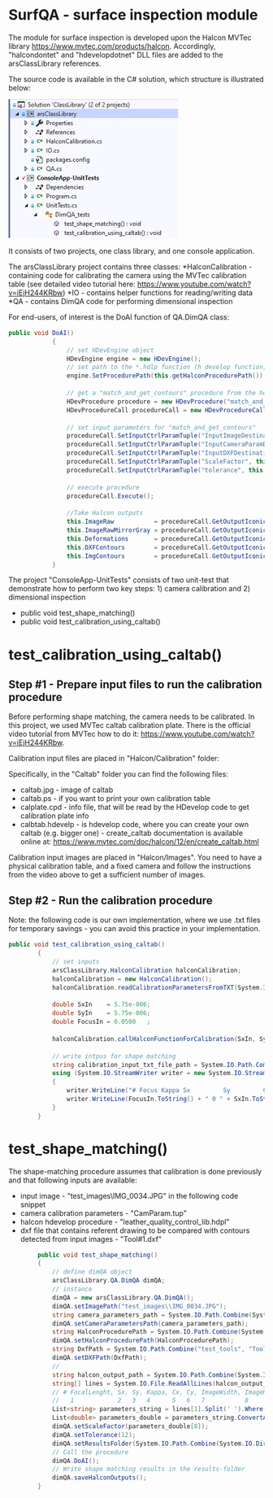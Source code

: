 # SurfQA - surface inspection module

The module for surface inspection is developed upon the Halcon MVTec library https://www.mvtec.com/products/halcon. Accordingly, "halcondontet" and "hdevelopdotnet" DLL files are added to the arsClassLibrary references. 

The source code is available in the C# solution, which structure is illustrated below: 

![project image](https://github.com/ArsoVukicevic/AI4DimAndSurfQA/blob/main/DimQA/VS_project.jpg)

It consists of two projects, one class library, and one console application. 

The arsClassLibrary project contains three classes:
*HalconCalibration - containing  code for calibrating the camera using the MVTec calibration table (see detailed video tutorial here: https://www.youtube.com/watch?v=iEjH244KRbw)
*IO - contains helper functions for reading/writing data
*QA - contains DimQA code for performing dimensional inspection

For end-users, of interest is the DoAI function of QA.DimQA class:
```C#
public void DoAI()
            {
                // set HDevEngine object
                HDevEngine engine = new HDevEngine();
                // set path to the *.hdlp function (h develop function, in this project this is "leather_quality_control_lib.hdpl")
                engine.SetProcedurePath(this.getHalconProcedurePath());

                // get a "match_and_get_contours" procedure from the hdlp
                HDevProcedure procedure = new HDevProcedure("match_and_get_contours");
                HDevProcedureCall procedureCall = new HDevProcedureCall(procedure);

                // set input parameters for "match_and_get_contours"
                procedureCall.SetInputCtrlParamTuple("InputImageDestination", this.getImagePath());
                procedureCall.SetInputCtrlParamTuple("InputCameraParamDestination", this.getCameraParametersPath());
                procedureCall.SetInputCtrlParamTuple("InputDXFDestination", this.getDXFPath());
                procedureCall.SetInputCtrlParamTuple("ScaleFactor", this.getScaleFactor());
                procedureCall.SetInputCtrlParamTuple("tolerance", this.getTolerance());

                // execute procedure
                procedureCall.Execute();

                //Take Halcon outputs
                this.ImageRaw           = procedureCall.GetOutputIconicParamImage("Image");
                this.ImageRawMirrorGray = procedureCall.GetOutputIconicParamImage("ImageMirror");
                this.Deformations       = procedureCall.GetOutputIconicParamXld("Deformations");
                this.DXFContours        = procedureCall.GetOutputIconicParamXld("DXFContours");
                this.ImgContours        = procedureCall.GetOutputIconicParamXld("ImgContours");
            }
```

The project "ConsoleApp-UnitTests" consists of two unit-test that demonstrate how to perform two key steps: 1) camera calibration and 2) dimensional inspection 
* public void test_shape_matching()
* public void test_calibration_using_caltab()

# test_calibration_using_caltab()

## Step #1 - Prepare input files to run the calibration procedure

Before performing shape matching, the camera needs to be calibrated. In this project, we used MVTec caltab calibration plate. There is the official video tutorial from MVTec how to do it: https://www.youtube.com/watch?v=iEjH244KRbw.

Calibration input files are placed in "Halcon/Calibration" folder: 

Specifically, in the "Caltab" folder you can find the following files:
* caltab.jpg      - image of caltab
* caltab.ps       - if you want to print your own calibration table
* calplate.cpd    - info file, that will be read by the HDevelop code to get calibration plate info
* calbtab.hdevelp - is hdevelop code, where you can create your own caltab (e.g. bigger one) - create_caltab documentation is available online at: https://www.mvtec.com/doc/halcon/12/en/create_caltab.html

Calibration input images are placed in "Halcon/Images". You need to have a physical calibration table, and a fixed camera and follow the instructions from the video above to get a sufficient number of images. 

## Step #2 - Run the calibration procedure

Note: the following code is our own implementation, where we use .txt files for temporary savings  - you can avoid this practice in your implementation. 

```C#
public void test_calibration_using_caltab()
        {
            // set inputs
            arsClassLibrary.HalconCalibration halconCalibration;
            halconCalibration = new HalconCalibration();
            halconCalibration.readCalibrationParametersFromTXT(System.IO.Path.Combine(halconCalibration.getCalibrationFolderPath(), "HalconInput.txt"));

            double SxIn    = 5.75e-006;
            double SyIn    = 5.75e-006;
            double FocusIn = 0.0500   ;

            halconCalibration.callHalconFunctionForCalibration(SxIn, SyIn, FocusIn);

            // write intpus for shape matching
            string calibration_input_txt_file_path = System.IO.Path.Combine(halconCalibration.getCalibrationFolderPath(), "HalconInput.txt");
            using (System.IO.StreamWriter writer = new System.IO.StreamWriter(calibration_input_txt_file_path))
            {
                writer.WriteLine("# Focus Kappa Sx         Sy         Cx  Cy  ImageWidth  ImageHeight ScaleFactor");
                writer.WriteLine(FocusIn.ToString() + " 0 " + SxIn.ToString() + " " + SyIn.ToString() + " 0   0   0           0  " + halconCalibration.getScaleFactor().ToString());
            }
        }
```

# test_shape_matching()

The shape-matching procedure assumes that calibration is done previously and that following inputs are available:
* input image - "test_images\\IMG_0034.JPG" in the following code snippet
* camera calibration parameters - "CamParam.tup"
* halcon hdevelop procedure - "leather_quality_control_lib.hdpl"
* dxf file that contains referent drawing to be compared with contours detected from input images - "Tool#1.dxf"

```C#
        public void test_shape_matching()
        {
            // define dimQA object
            arsClassLibrary.QA.DimQA dimQA;
            // instance
            dimQA = new arsClassLibrary.QA.DimQA();
            dimQA.setImagePath("test_images\\IMG_0034.JPG");
            string camera_parameters_path = System.IO.Path.Combine(System.IO.Directory.GetCurrentDirectory(), "Halcon", "Calibration", "CamParam.tup");
            dimQA.setCameraParametersPath(camera_parameters_path);
            string HalconProcedurePath = System.IO.Path.Combine(System.IO.Directory.GetCurrentDirectory(), "Halcon", "leather_quality_control_lib.hdpl");
            dimQA.setHalconProcedurePath(HalconProcedurePath);
            string DxfPath = System.IO.Path.Combine("test_tools", "Tool#1.dxf");
            dimQA.setDXFPath(DxfPath); 
            //
            string halcon_output_path = System.IO.Path.Combine(System.IO.Directory.GetCurrentDirectory(), "Halcon", "Calibration", "HalconOutput.txt");
            string[] lines = System.IO.File.ReadAllLines(halcon_output_path);
            // # FocalLenght, Sx, Sy, Kappa, Cx, Cy, ImageWidth, ImageHeight, ScaleFactor
            //   1            2   3   4      5   6   7           8            9
            List<string> parameters_string = lines[1].Split(' ').Where(x => !string.IsNullOrWhiteSpace(x)).ToList();
            List<double> parameters_double = parameters_string.ConvertAll(double.Parse);
            dimQA.setScaleFactor(parameters_double[8]);
            dimQA.setTolerance(12);
            dimQA.setResultsFolder(System.IO.Path.Combine(System.IO.Directory.GetCurrentDirectory(), "Halcon", "ShapeMatching", "Outputs"));
            // Call the procedure
            dimQA.DoAI();
            // Write shape matching results in the results-folder
            dimQA.saveHalconOutputs();
        }
```

